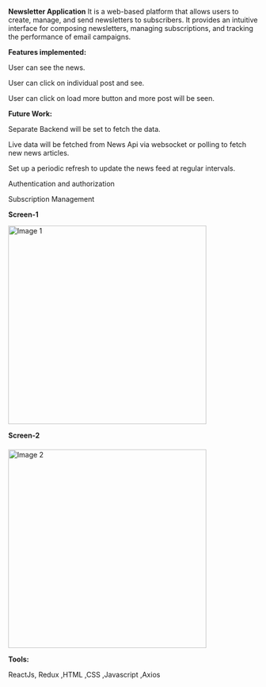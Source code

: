 **Newsletter Application**
It is a web-based platform that allows users to create, manage, and send newsletters to subscribers. It provides an intuitive interface for composing newsletters, managing subscriptions, and tracking the performance of email campaigns.

**Features implemented:**

User can see the news.

User can click on individual post and see.

User can click on load more button and more post will be seen.

**Future Work:**

Separate Backend will be set to fetch the data.

Live data will be fetched from News Api via websocket  or polling to fetch new news articles.

Set up a periodic refresh to update the news feed at regular intervals.

Authentication and authorization 

Subscription Management

**Screen-1**

<p align="left">
  <img src="https://github.com/sakshisingh301/DailyNewsApp/assets/65009101/1f7b21a2-bcdc-4405-b426-3ee774c8f6d5" alt="Image 1" width="400px">
</p>

**Screen-2**
<p align="left" style="margin-top: 20px;">
  <img src="https://github.com/sakshisingh301/DailyNewsApp/assets/65009101/a9a2d018-ca49-4a9f-8359-65b740cadec8" alt="Image 2" width="400px">
</p>


**Tools:**

ReactJs, Redux ,HTML ,CSS ,Javascript ,Axios
